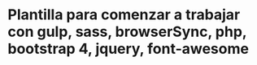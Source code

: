 # Plantilla para comenzar a trabajar con gulp, sass, browserSync, php, bootstrap 4, jquery, font-awesome
